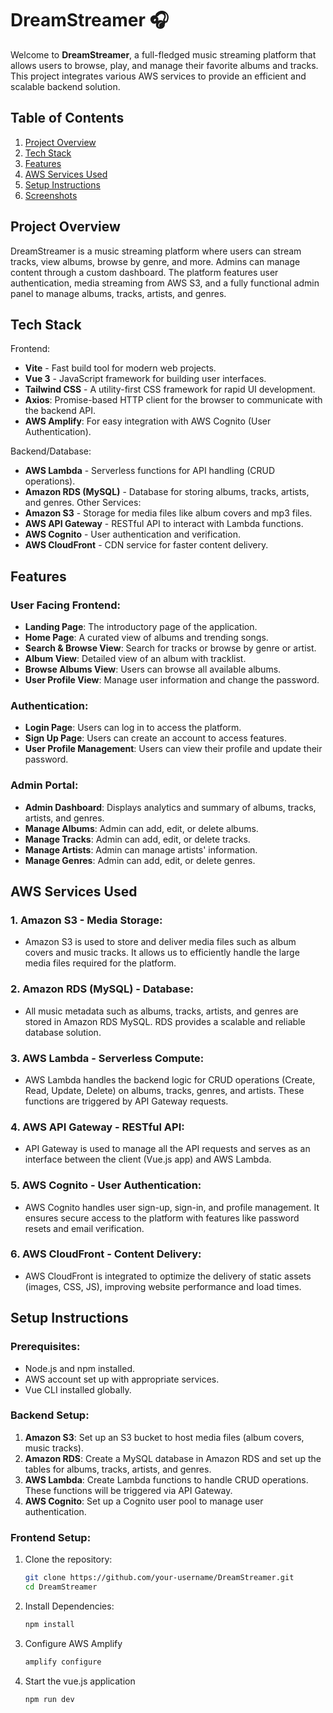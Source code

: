# DreamStreamer 🎧

Welcome to **DreamStreamer**, a full-fledged music streaming platform that allows users to browse, play, and manage their favorite albums and tracks. This project integrates various AWS services to provide an efficient and scalable backend solution. 

## Table of Contents

1. [Project Overview](#project-overview)
2. [Tech Stack](#tech-stack)
3. [Features](#features)
4. [AWS Services Used](#aws-services-used)
5. [Setup Instructions](#setup-instructions)
6. [Screenshots](#screenshots)

## Project Overview

DreamStreamer is a music streaming platform where users can stream tracks, view albums, browse by genre, and more. Admins can manage content through a custom dashboard. The platform features user authentication, media streaming from AWS S3, and a fully functional admin panel to manage albums, tracks, artists, and genres.

## Tech Stack

Frontend:
- **Vite** - Fast build tool for modern web projects.
- **Vue 3** - JavaScript framework for building user interfaces.
- **Tailwind CSS** - A utility-first CSS framework for rapid UI development.
- **Axios**: Promise-based HTTP client for the browser to communicate with the backend API.
- **AWS Amplify**: For easy integration with AWS Cognito (User Authentication).

Backend/Database:
- **AWS Lambda** - Serverless functions for API handling (CRUD operations).
- **Amazon RDS (MySQL)** - Database for storing albums, tracks, artists, and genres.
Other Services:
- **Amazon S3** - Storage for media files like album covers and mp3 files.
- **AWS API Gateway** - RESTful API to interact with Lambda functions.
- **AWS Cognito** - User authentication and verification.
- **AWS CloudFront** - CDN service for faster content delivery.

## Features

### User Facing Frontend:
- **Landing Page**: The introductory page of the application.
- **Home Page**: A curated view of albums and trending songs.
- **Search & Browse View**: Search for tracks or browse by genre or artist.
- **Album View**: Detailed view of an album with tracklist.
- **Browse Albums View**: Users can browse all available albums.
- **User Profile View**: Manage user information and change the password.

### Authentication:
- **Login Page**: Users can log in to access the platform.
- **Sign Up Page**: Users can create an account to access features.
- **User Profile Management**: Users can view their profile and update their password.

### Admin Portal:
- **Admin Dashboard**: Displays analytics and summary of albums, tracks, artists, and genres.
- **Manage Albums**: Admin can add, edit, or delete albums.
- **Manage Tracks**: Admin can add, edit, or delete tracks.
- **Manage Artists**: Admin can manage artists' information.
- **Manage Genres**: Admin can add, edit, or delete genres.

## AWS Services Used

### 1. **Amazon S3** - Media Storage:
   - Amazon S3 is used to store and deliver media files such as album covers and music tracks. It allows us to efficiently handle the large media files required for the platform.

### 2. **Amazon RDS (MySQL)** - Database:
   - All music metadata such as albums, tracks, artists, and genres are stored in Amazon RDS MySQL. RDS provides a scalable and reliable database solution.

### 3. **AWS Lambda** - Serverless Compute:
   - AWS Lambda handles the backend logic for CRUD operations (Create, Read, Update, Delete) on albums, tracks, genres, and artists. These functions are triggered by API Gateway requests.

### 4. **AWS API Gateway** - RESTful API:
   - API Gateway is used to manage all the API requests and serves as an interface between the client (Vue.js app) and AWS Lambda.

### 5. **AWS Cognito** - User Authentication:
   - AWS Cognito handles user sign-up, sign-in, and profile management. It ensures secure access to the platform with features like password resets and email verification.

### 6. **AWS CloudFront** - Content Delivery:
   - AWS CloudFront is integrated to optimize the delivery of static assets (images, CSS, JS), improving website performance and load times.

## Setup Instructions

### Prerequisites:
- Node.js and npm installed.
- AWS account set up with appropriate services.
- Vue CLI installed globally.

### Backend Setup:
1. **Amazon S3**: Set up an S3 bucket to host media files (album covers, music tracks).
2. **Amazon RDS**: Create a MySQL database in Amazon RDS and set up the tables for albums, tracks, artists, and genres.
3. **AWS Lambda**: Create Lambda functions to handle CRUD operations. These functions will be triggered via API Gateway.
4. **AWS Cognito**: Set up a Cognito user pool to manage user authentication.

### Frontend Setup:
1. Clone the repository:
   ```bash
   git clone https://github.com/your-username/DreamStreamer.git
   cd DreamStreamer

2. Install Dependencies:
   ```bash
   npm install
3. Configure AWS Amplify
   ```bash
   amplify configure
4. Start the vue.js application
   ```bash
   npm run dev

